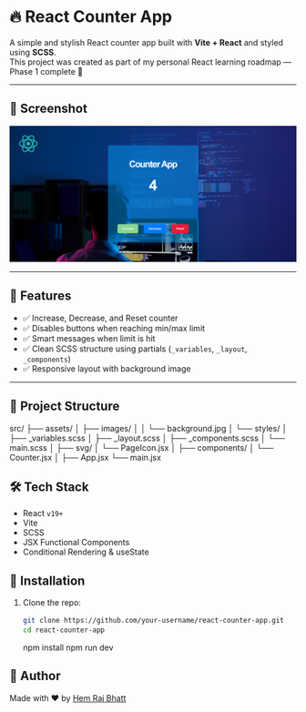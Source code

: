 # 🔥 React Counter App

A simple and stylish React counter app built with **Vite + React** and styled using **SCSS**.  
This project was created as part of my personal React learning roadmap — Phase 1 complete 💪

---

## 📸 Screenshot

![Counter App UI](./src/assets/images/app-ui.png)

---

## 🚀 Features

- ✅ Increase, Decrease, and Reset counter
- ✅ Disables buttons when reaching min/max limit
- ✅ Smart messages when limit is hit
- ✅ Clean SCSS structure using partials (`_variables`, `_layout`, `_components`)
- ✅ Responsive layout with background image

---

## 📁 Project Structure

src/ ├── assets/ │ ├── images/ │ │ └── background.jpg │ └── styles/ │ ├── \_variables.scss │ ├── \_layout.scss │ ├── \_components.scss │ └── main.scss │ ├── svg/ │ └── PageIcon.jsx │ ├── components/ │ └── Counter.jsx │ ├── App.jsx └── main.jsx

## 🛠️ Tech Stack

- React `v19+`
- Vite
- SCSS
- JSX Functional Components
- Conditional Rendering & useState

## 🔧 Installation

1. Clone the repo:
   ```bash
   git clone https://github.com/your-username/react-counter-app.git
   cd react-counter-app
   ```
   npm install
   npm run dev

## 🙌 Author

Made with ❤️ by [Hem Raj Bhatt](https://github.com/dev-hemraj)
